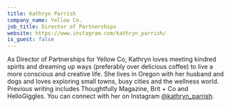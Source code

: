```yaml
---
title: Kathryn Parrish
company_name: Yellow Co.
job_title: Director of Partnerships
website: https://www.instagram.com/kathryn_parrish/
is_guest: false
---
```


As Director of Partnerships for Yellow Co, Kathryn loves meeting kindred spirits and dreaming up ways (preferably over delicious coffee) to live a more conscious and creative life. She lives in Oregon with her husband and dogs and loves exploring small towns, busy cities and the wellness world. Previous writing includes Thoughtfully Magazine, Brit + Co and HelloGiggles. You can connect with her on Instagram [@kathryn_parrish](https://www.instagram.com/kathryn_parrish/).